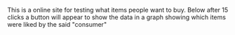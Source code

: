 This is a online site for testing what items people want to buy.
Below after 15 clicks a button will appear to show the data in a graph showing which items were liked by the said "consumer"
